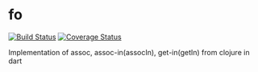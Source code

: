 # fo

[![Build Status](https://travis-ci.org/maksimr/fo.svg?branch=master)](https://travis-ci.org/maksimr/fo)
[![Coverage Status](https://coveralls.io/repos/maksimr/fo/badge.svg?branch=master)](https://coveralls.io/r/maksimr/fo)


Implementation of assoc, assoc-in(assocIn), get-in(getIn) from clojure in dart